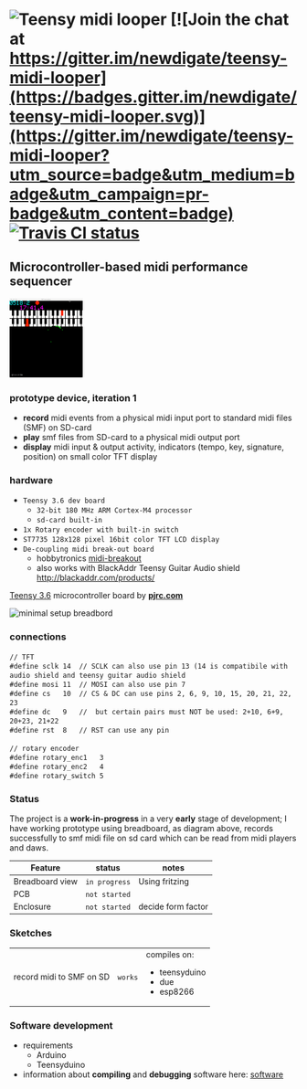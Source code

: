 # ![Teensy midi looper](https://raw.githubusercontent.com/newdigate/teensy-midi-looper/master/logo.svg?sanitize=true "Teensy midi looper") [![Join the chat at https://gitter.im/newdigate/teensy-midi-looper](https://badges.gitter.im/newdigate/teensy-midi-looper.svg)](https://gitter.im/newdigate/teensy-midi-looper?utm_source=badge&utm_medium=badge&utm_campaign=pr-badge&utm_content=badge) [![Travis CI status](https://travis-ci.org/newdigate/teensy-midi-looper.svg?branch=master)](https://travis-ci.org/newdigate/teensy-midi-looper)

## Microcontroller-based midi performance sequencer

<img src="Software/docs/images/teensy-midi-looper-emulation2.gif" width="128px"/>

### prototype device, iteration 1
* **record** midi events from a physical midi input port to standard midi files (SMF) on SD-card
* **play** smf files from SD-card to a physical midi output port
* **display** midi input & output activity, indicators (tempo, key, signature, position) on small color TFT display 
### hardware 
* ```Teensy 3.6 dev board```
  * ```32-bit 180 MHz ARM Cortex-M4 processor```
  * ```sd-card built-in```
* ```1x Rotary encoder with built-in switch```
* ```ST7735 128x128 pixel 16bit color TFT LCD display```
* ```De-coupling midi break-out board```
  * hobbytronics [midi-breakout](http://www.hobbytronics.co.uk/midi-breakout "midi-breakout")
  * also works with BlackAddr Teensy Guitar Audio shield http://blackaddr.com/products/

[Teensy 3.6](https://www.pjrc.com/store/teensy36.html "Teensy 3.6") microcontroller board by **[pjrc.com](https://www.pjrc.com "pjrc.com")**  

<img src="https://raw.githubusercontent.com/newdigate/teensy-midi-looper/master/Hardware/png/Breadboard.layout.png" width="500px" title="minimal setup breadbord"/>

### connections
```
// TFT
#define sclk 14  // SCLK can also use pin 13 (14 is compatibile with audio shield and teensy guitar audio shield
#define mosi 11  // MOSI can also use pin 7
#define cs   10  // CS & DC can use pins 2, 6, 9, 10, 15, 20, 21, 22, 23
#define dc   9   //  but certain pairs must NOT be used: 2+10, 6+9, 20+23, 21+22
#define rst  8   // RST can use any pin

// rotary encoder
#define rotary_enc1   3   
#define rotary_enc2   4   
#define rotary_switch 5   
```


### Status
The project is a **work-in-progress** in a very **early** stage of development; I have working prototype using breadboard, as diagram above, records successfully to smf midi file on sd card which can be read from midi players and daws.

| Feature       | status | notes         |
| ------------- |-------------| -------------|
| Breadboard view | ```in progress``` | Using fritzing |
| PCB | ```not started```| |
| Enclosure | ```not started```| decide form factor | 

### Sketches
|        |  |          |
| ------------- |-------------| -------------|
| record midi to SMF on SD | ```works``` | compiles on:<ul><li>teensyduino</li><li>due</li><li>esp8266</li></ul> |


### Software development
 * requirements
   * Arduino
   * Teensyduino
 * information about **compiling** and **debugging** software here: [software](Software)
